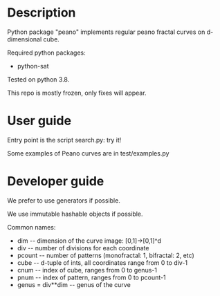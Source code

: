 # Description

Python package "peano" implements regular peano fractal curves on d-dimensional cube.

Required python packages:
- python-sat

Tested on python 3.8.

This repo is mostly frozen, only fixes will appear.


# User guide

Entry point is the script search.py: try it!

Some examples of Peano curves are in test/examples.py

# Developer guide

We prefer to use generators if possible.

We use immutable hashable objects if possible.

Common names:
* dim -- dimension of the curve image: [0,1]->[0,1]^d
* div -- number of divisions for each coordinate
* pcount -- number of patterns (monofractal: 1, bifractal: 2, etc)
* cube -- d-tuple of ints, all coordinates range from 0 to div-1
* cnum -- index of cube, ranges from 0 to genus-1
* pnum -- index of pattern, ranges from 0 to pcount-1
* genus = div**dim -- genus of the curve

